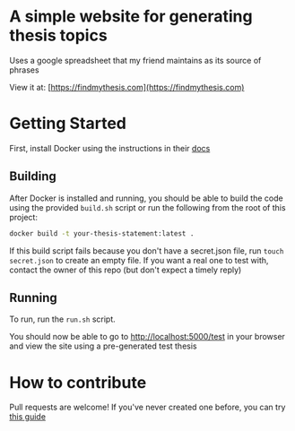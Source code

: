 # A simple website for generating thesis topics

Uses a google spreadsheet that my friend maintains as its source of phrases

View it at: [https://findmythesis.com](https://findmythesis.com)

# Getting Started
First, install Docker using the instructions in their [docs](https://docs.docker.com/install/)

## Building
After Docker is installed and running, you should be able to build the code using the provided `build.sh` script or run the following from the root of this project:
```bash
docker build -t your-thesis-statement:latest .
```

If this build script fails because you don't have a secret.json file, run `touch secret.json` to create an empty file. If you want a real one to test with, contact the owner of this repo (but don't expect a timely reply)

## Running
To run, run the `run.sh` script.

You should now be able to go to [http://localhost:5000/test](http://localhost:5000/test) in your browser and view the site using a pre-generated test thesis

# How to contribute
Pull requests are welcome!
If you've never created one before, you can try [this guide](https://www.digitalocean.com/community/tutorials/how-to-create-a-pull-request-on-github)



